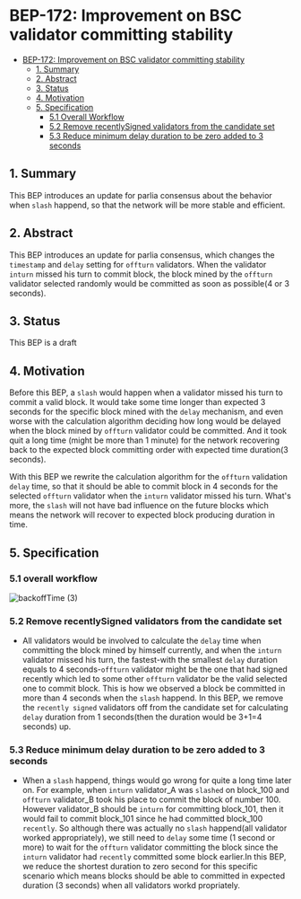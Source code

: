 # BEP-172: Improvement on BSC validator committing stability

- [BEP-172: Improvement on BSC validator committing stability](#bep-172-improvement-on-bsc-validator-committing-stability)
  - [1. Summary](#1-summary)
  - [2. Abstract](#2-abstract)
  - [3. Status](#3-status)
  - [4. Motivation](#4-motivation)
  - [5. Specification](#5-specification)
    - [5.1 Overall Workflow](#51-overall-workflow)
    - [5.2 Remove recentlySigned validators from the candidate set](#52-remove-recentlysigned-validators-from-the-candidate-set)
    - [5.3 Reduce minimum delay duration to be zero added to 3 seconds](#53-reduce-minimum-delay-duration-to-be-zero-added-to-3-seconds)

## 1. Summary

 This BEP introduces an update for parlia consensus about the behavior when `slash` happend, so that the network will be more stable and efficient.

## 2. Abstract

This BEP introduces an update for parlia consensus, which changes the `timestamp` and `delay` setting for `offturn` validators. When the validator `inturn` missed his turn to commit block, the block mined by the `offturn` validator selected randomly would be committed as soon as possible(4 or 3 seconds).

## 3. Status

This BEP is a draft

## 4. Motivation

Before this BEP, a `slash` would happen when a validator missed his turn to commit a valid block. It would take some time longer than expected 3 seconds for the specific block mined with the `delay` mechanism, and even worse with the calculation algorithm deciding how long would be delayed when the block mined by `offturn` validator could be committed. And it took quit a long time (might be more than 1 minute) for the network recovering back to the expected block committing order with expected time duration(3 seconds).

With this BEP we rewrite the calculation algorithm for the `offturn` validation `delay` time, so that it should be able to commit block in 4 seconds for the selected `offturn` validator when the `inturn` validator missed his turn. What's more, the `slash` will not have bad influence on the future blocks which means the network will recover to expected block producing duration in time. 

## 5. Specification
### 5.1 overall workflow
![backoffTime (3)](https://user-images.githubusercontent.com/26671219/202097706-d82347f1-fed0-49cb-be08-270d81f70f8b.png)


### 5.2 Remove recentlySigned validators from the candidate set
  - All validators would be involved to calculate the `delay` time when committing the block mined by himself currently, and when the `inturn` validator missed his turn, the fastest-with the smallest `delay` duration equals to 4 seconds-`offturn` validator might be the one that had signed recently which led to some other `offturn` validator be the valid selected one to commit block. This is how we observed a block be committed in more than 4 seconds when the `slash` happend. In this BEP, we remove the `recently signed` validators off from the candidate set for calculating `delay` duration from 1 seconds(then the duration would be 3+1=4 seconds) up.
### 5.3 Reduce minimum delay duration to be zero added to 3 seconds
  - When a `slash` happend, things would go wrong for quite a long time later on. For example, when `inturn` validator_A was `slashed` on block_100 and `offturn` validator_B took his place to commit the block of number 100. However validator_B should be `inturn` for committing block_101, then it would fail to commit block_101 since he had committed block_100 `recently`. So although there was actually no `slash` happend(all validator worked appropriately), we still need to `delay` some time (1 second or more) to wait for the `offturn` validator committing the block since the `inturn` validator had `recently` committed some block earlier.In this BEP, we reduce the shortest duration to zero second for this specific scenario which means blocks should be able to committed in expected duration (3 seconds) when all validators workd propriately.


